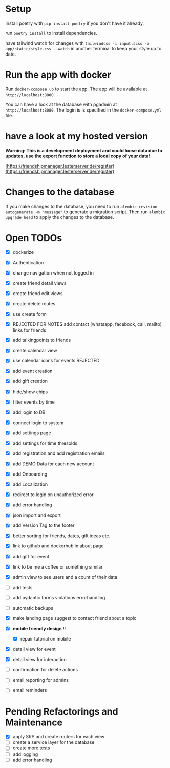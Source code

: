 # Setup

Install poetry with `pip install poetry` if you don't have it already.

run `poetry install` to install dependencies.

have tailwind watch for changes with `tailwindcss -i input.scss -o app/static/style.css --watch` in another terminal to keep your style up to date.

# Run the app with docker

Run `docker-compose up` to start the app. The app will be available at `http://localhost:8800`.

You can have a look at the database with pgadmin at `http://localhost:8080`. The login is is specified in the `docker-compose.yml` file.

# have a look at my hosted version 

**Warning: This is a development deployment and could loose data due to updates, use the export function to store a local copy of your data!**

[https://friendshipmanager.lesterserver.de/register](https://friendshipmanager.lesterserver.de/register)



# Changes to the database

If you make changes to the database, you need to run `alembic revision --autogenerate -m "message"` to generate a migration script. Then run `alembic upgrade head` to apply the changes to the database.

# Open TODOs

- [X] dockerize
- [X] Authentication
- [X] change navigation when not logged in
- [X] create friend detail views
- [X] create friend edit views
- [X] create delete routes
- [X] use create form
- [X] REJECTED FOR NOTES add contact (whatsapp, facebook, call, mailto) links for friends
- [X] add talkingpoints to friends
- [X] create calendar view
- [X] use calendar icons for events REJECTED
- [X] add event creation
- [X] add gift creation
- [X] hide/show chips
- [X] filter events by time
- [X] add login to DB
- [X] connect login to system
- [X] add settings page
- [X] add settings for time thresolds
- [X] add registration and add registration emails
- [X] add DEMO Data for each new account
- [X] add Onboarding
- [X] add Localization
- [X] redirect to login on unauthorized error
- [X] add error handling
- [X] json import and export
- [X] add Version Tag to the footer
- [X] better sorting for friends, dates, gift ideas etc.
- [X] link to github and dockerhub in about page
- [X] add gift for event
- [X] link to be me a coffee or something similar
- [X] admin view to see users and a count of their data
- [ ] add tests
- [ ] add pydantic forms violations errorhandling
- [ ] automatic backups
- [X] make landing page suggest to contact friend about a topic
- [X] **mobile friendly design** !!
  - [X] repair tutorial on mobile
- [X] detail view for event
- [X] detail view for interaction
- [ ] confirmation for delete actions
- [ ] email reporting for admins
- [ ] email reminders


# Pending Refactorings and Maintenance

- [X] apply SRP and create routers for each view
- [ ] create a service layer for the database
- [ ] create more tests
- [ ] add logging
- [ ] add error handling